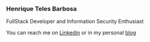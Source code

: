### Henrique Teles Barbosa

FullStack Developer and Information Security Enthusiast

You can reach me on [Linkedin](https://www.linkedin.com/in/henrique-teles-barbosa-303666195/) or in my personal [blog](https://htblog.vercel.app/)
<!--
**Htbarbosa/Htbarbosa** is a ✨ _special_ ✨ repository because its `README.md` (this file) appears on your GitHub profile.

Here are some ideas to get you started:

- 🔭 I’m currently working on ...
- 🌱 I’m currently learning ...
- 👯 I’m looking to collaborate on ...
- 🤔 I’m looking for help with ...
- 💬 Ask me about ...
- 📫 How to reach me: 
- ⚡ Fun fact: ...
-->
